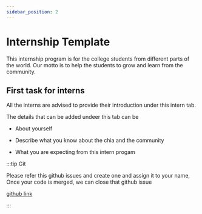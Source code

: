 ```yaml
---
sidebar_position: 2
---
```


# Internship Template

This internship program is for the college students from different parts of the world. Our motto is to help the students to grow and learn from the community.

## First task for interns
 
All the interns are advised to provide their introduction under this intern tab. 

The details that can be added undeer this tab can be
 
- About yourself

- Describe what you know about the chia and the community

- What you are expecting from this intern progam 

:::tip Git

Please refer this github issues and create one and assign it to your name, 
Once your code is merged, we can close that github issue 

[github link](https://github.com/spacescan-io/docs/issues/29)

:::